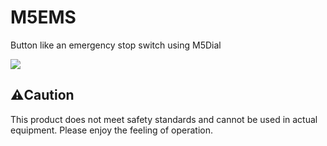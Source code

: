 # M5EMS
Button like an emergency stop switch using M5Dial

![](https://github.com/Ar-Ray-code/M5EMS/assets/67567093/a97ec83f-1254-48ca-a365-a6a0122791ca)

## ⚠️Caution
This product does not meet safety standards and cannot be used in actual equipment.
Please enjoy the feeling of operation.
